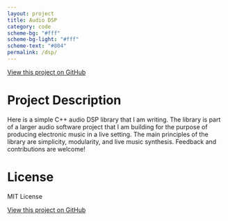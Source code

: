 ```yaml
---
layout: project
title: Audio DSP
category: code
scheme-bg: "#fff"
scheme-bg-light: "#fff"
scheme-text: "#804"
permalink: /dsp/
---
```


[View this project on GitHub](https://github.com/nspotrepka/DSP)

# Project Description

Here is a simple C++ audio DSP library that I am writing. The library is part of
a larger audio software project that I am building for the purpose of producing
electronic music in a live setting. The main principles of the library are
simplicity, modularity, and live music synthesis. Feedback and contributions are
welcome!

# License

MIT License

[View this project on GitHub](https://github.com/nspotrepka/DSP)
